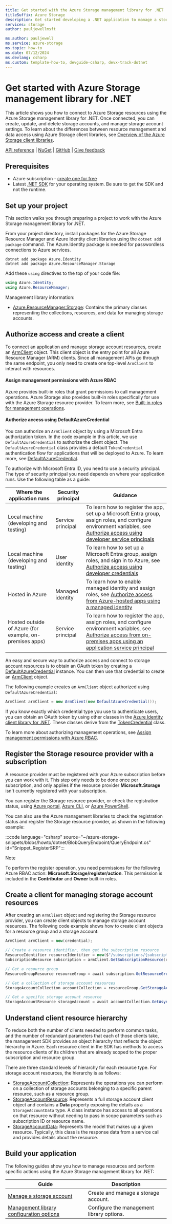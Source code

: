 ```yaml
---
title: Get started with the Azure Storage management library for .NET
titleSuffix: Azure Storage
description: Get started developing a .NET application to manage a storage account by using the Azure Storage management library for .NET.
services: storage
author: pauljewellmsft

ms.author: pauljewell
ms.service: azure-storage
ms.topic: how-to
ms.date: 07/12/2024
ms.devlang: csharp
ms.custom: template-how-to, devguide-csharp, devx-track-dotnet
---
```


# Get started with Azure Storage management library for .NET

This article shows you how to connect to Azure Storage resources using the Azure Storage management library for .NET. Once connected, you can create, update, and delete storage accounts, and manage storage account settings. To learn about the differences between resource management and data access using Azure Storage client libraries, see [Overview of the Azure Storage client libraries](storage-srp-overview.md).

[API reference](/dotnet/api/azure.resourcemanager.storage) | [NuGet](https://www.nuget.org/packages/Azure.ResourceManager.Storage/) | [GitHub](https://github.com/Azure/azure-sdk-for-net/tree/main/sdk/storage/Azure.ResourceManager.Storage) | [Give feedback](https://github.com/Azure/azure-sdk-for-net/issues)

## Prerequisites

- Azure subscription - [create one for free](https://azure.microsoft.com/free/)
- Latest [.NET SDK](https://dotnet.microsoft.com/download/dotnet) for your operating system. Be sure to get the SDK and not the runtime.

## Set up your project

This section walks you through preparing a project to work with the Azure Storage management library for .NET.

From your project directory, install packages for the Azure Storage Resource Manager and Azure Identity client libraries using the `dotnet add package` command. The Azure.Identity package is needed for passwordless connections to Azure services.

```console
dotnet add package Azure.Identity
dotnet add package Azure.ResourceManager.Storage
```

Add these `using` directives to the top of your code file:

```csharp
using Azure.Identity;
using Azure.ResourceManager;
```

Management library information:

- [Azure.ResourceManager.Storage](/dotnet/api/azure.resourcemanager.storage): Contains the primary classes representing the collections, resources, and data for managing storage accounts.

## Authorize access and create a client

To connect an application and manage storage account resources, create an [ArmClient](/dotnet/api/azure.resourcemanager.armclient) object. This client object is the entry point for all Azure Resource Manager (ARM) clients. Since all management APIs go through the same endpoint, you only need to create one top-level `ArmClient` to interact with resources.

#### Assign management permissions with Azure RBAC

Azure provides built-in roles that grant permissions to call management operations. Azure Storage also provides built-in roles specifically for use with the Azure Storage resource provider. To learn more, see [Built-in roles for management operations](authorization-resource-provider.md).

#### Authorize access using DefaultAzureCredential

You can authorize an `ArmClient` object by using a Microsoft Entra authorization token. In the code example in this article, we use `DefaultAzureCredential` to authorize the client object. The `DefaultAzureCredential` class provides a default `TokenCredential` authentication flow for applications that will be deployed to Azure. To learn more, see [DefaultAzureCredential](/dotnet/api/azure.identity.defaultazurecredential).

To authorize with Microsoft Entra ID, you need to use a security principal. The type of security principal you need depends on where your application runs. Use the following table as a guide:

| Where the application runs | Security principal | Guidance |
| --- | --- | --- |
| Local machine (developing and testing) | Service principal | To learn how to register the app, set up a Microsoft Entra group, assign roles, and configure environment variables, see [Authorize access using developer service principals](/dotnet/azure/sdk/authentication-local-development-service-principal?toc=/azure/storage/blobs/toc.json&bc=/azure/storage/blobs/breadcrumb/toc.json) | 
| Local machine (developing and testing) | User identity | To learn how to set up a Microsoft Entra group, assign roles, and sign in to Azure, see [Authorize access using developer credentials](/dotnet/azure/sdk/authentication-local-development-dev-accounts?toc=/azure/storage/blobs/toc.json&bc=/azure/storage/blobs/breadcrumb/toc.json) |
| Hosted in Azure | Managed identity | To learn how to enable managed identity and assign roles, see [Authorize access from Azure-hosted apps using a managed identity](/dotnet/azure/sdk/authentication-azure-hosted-apps?toc=/azure/storage/blobs/toc.json&bc=/azure/storage/blobs/breadcrumb/toc.json) |
| Hosted outside of Azure (for example, on-premises apps) | Service principal | To learn how to register the app, assign roles, and configure environment variables, see [Authorize access from on-premises apps using an application service principal](/dotnet/azure/sdk/authentication-on-premises-apps?toc=/azure/storage/blobs/toc.json&bc=/azure/storage/blobs/breadcrumb/toc.json) |

An easy and secure way to authorize access and connect to storage account resources is to obtain an OAuth token by creating a [DefaultAzureCredential](/dotnet/api/azure.identity.defaultazurecredential) instance. You can then use that credential to create an [ArmClient](/dotnet/api/azure.resourcemanager.armclient) object.

The following example creates an `ArmClient` object authorized using `DefaultAzureCredential`:

```csharp
ArmClient armClient = new ArmClient(new DefaultAzureCredential());
```

If you know exactly which credential type you use to authenticate users, you can obtain an OAuth token by using other classes in the [Azure Identity client library for .NET](/dotnet/api/overview/azure/identity-readme). These classes derive from the [TokenCredential](/dotnet/api/azure.core.tokencredential) class.

To learn more about authorizing management operations, see [Assign management permissions with Azure RBAC](authorization-resource-provider.md#assign-management-permissions-with-azure-role-based-access-control-azure-rbac).

## Register the Storage resource provider with a subscription

A resource provider must be registered with your Azure subscription before you can work with it. This step only needs to be done once per subscription, and only applies if the resource provider **Microsoft.Storage** isn't currently registered with your subscription.

You can register the Storage resource provider, or check the registration status, using [Azure portal](/azure/azure-resource-manager/management/resource-providers-and-types#azure-portal), [Azure CLI](/azure/azure-resource-manager/management/resource-providers-and-types#azure-cli), or [Azure PowerShell](/azure/azure-resource-manager/management/resource-providers-and-types#azure-powershell).

You can also use the Azure management libraries to check the registration status and register the Storage resource provider, as shown in the following example:

:::code language="csharp" source="~/azure-storage-snippets/blobs/howto/dotnet/BlobQueryEndpoint/QueryEndpoint.cs" id="Snippet_RegisterSRP":::

> [!NOTE]
> To perform the register operation, you need permissions for the following Azure RBAC action: **Microsoft.Storage/register/action**. This permission is included in the **Contributor** and **Owner** built-in roles.

## Create a client for managing storage account resources

After creating an `ArmClient` object and registering the Storage resource provider, you can create client objects to manage storage account resources. The following code example shows how to create client objects for a resource group and a storage account:

```csharp
ArmClient armClient = new(credential);

// Create a resource identifier, then get the subscription resource
ResourceIdentifier resourceIdentifier = new($"/subscriptions/{subscriptionId}");
SubscriptionResource subscription = armClient.GetSubscriptionResource(resourceIdentifier);

// Get a resource group
ResourceGroupResource resourceGroup = await subscription.GetResourceGroupAsync(rgName);

// Get a collection of storage account resources
StorageAccountCollection accountCollection = resourceGroup.GetStorageAccounts();

// Get a specific storage account resource
StorageAccountResource storageAccount = await accountCollection.GetAsync(storageAccountName);
```

## Understand client resource hierarchy

To reduce both the number of clients needed to perform common tasks, and the number of redundant parameters that each of those clients take, the management SDK provides an object hierarchy that reflects the object hierarchy in Azure. Each resource client in the SDK has methods to access the resource clients of its children that are already scoped to the proper subscription and resource group.

There are three standard levels of hierarchy for each resource type. For storage account resources, the hierarchy is as follows:

- [StorageAccountCollection](/dotnet/api/azure.resourcemanager.storage.storageaccountcollection): Represents the operations you can perform on a collection of storage accounts belonging to a specific parent resource, such as a resource group.
- [StorageAccountResource](/dotnet/api/azure.resourcemanager.storage.storageaccountresource): Represents a full storage account client object and contains a **Data** property exposing the details as a `StorageAccountData` type. A class instance has access to all operations on that resource without needing to pass in scope parameters such as subscription ID or resource name.
- [StorageAccountData](/dotnet/api/azure.resourcemanager.storage.storageaccountdata): Represents the model that makes up a given resource. Typically, this class is the response data from a service call and provides details about the resource.

## Build your application

The following guides show you how to manage resources and perform specific actions using the Azure Storage management library for .NET:

| Guide | Description |
| --- | --- |
| [Manage a storage account](storage-srp-manage-account-dotnet.md) | Create and manage a storage account. |
| [Management library configuration options](storage-srp-configuration-options-dotnet.md) | Configure the management library options. |

